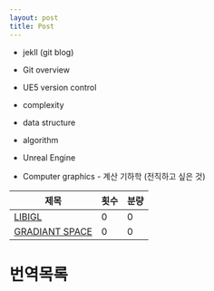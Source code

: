 ```yaml
---
layout: post
title: Post
---
```


* jekll (git blog)

* Git overview    
* UE5 version control   

* complexity   
* data structure
* algorithm   

* Unreal Engine 
* Computer graphics - 계산 기하학 (전직하고 싶은 것)   

|제목|횟수|분량|
|----------------------------------------------|-------|-----|
|[LIBIGL](https://libigl.github.io/tutorial/)|0|0|
|[GRADIANT SPACE](http://www.gradientspace.com/tutorials/2020/1/2/libigl-in-unreal-engine)|0|0|

# 번역목록